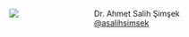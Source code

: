 <div style="width: 100%; height: 100px;">

  <div style="float:left; width: 20%; margin-right:5%;">

![](https://pbs.twimg.com/profile_images/1577979975180894209/Y7J7MloD_bigger.jpg)

</div>

  <div style="float: left; width: 65%; padding-left:5%;">
  
Dr. Ahmet Salih  Şimşek  
[@asalihsimsek](https://twitter.com/asalihsimsek)

  </div>
</div> 
